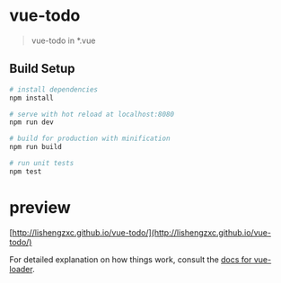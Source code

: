 # vue-todo

> vue-todo in *.vue

## Build Setup

``` bash
# install dependencies
npm install

# serve with hot reload at localhost:8080
npm run dev

# build for production with minification
npm run build

# run unit tests
npm test
```

# preview
[http://lishengzxc.github.io/vue-todo/](http://lishengzxc.github.io/vue-todo/)

For detailed explanation on how things work, consult the [docs for vue-loader](http://vuejs.github.io/vue-loader).
